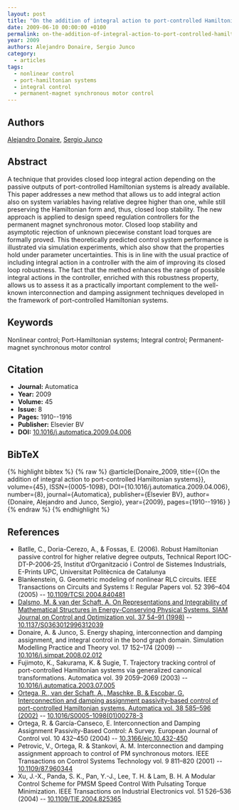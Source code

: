 ```yaml
---
layout: post
title: "On the addition of integral action to port-controlled Hamiltonian systems"
date: 2009-06-10 00:00:00 +0100
permalink: on-the-addition-of-integral-action-to-port-controlled-hamiltonian-systems
year: 2009
authors: Alejandro Donaire, Sergio Junco
category:
  - articles
tags:
  - nonlinear control
  - port-hamiltonian systems
  - integral control
  - permanent-magnet synchronous motor control
---
```

 
## Authors
[Alejandro Donaire](authors/alejandro_donaire), [Sergio Junco](authors/sergio_junco)
 
## Abstract
A technique that provides closed loop integral action depending on the passive outputs of port-controlled Hamiltonian systems is already available. This paper addresses a new method that allows us to add integral action also on system variables having relative degree higher than one, while still preserving the Hamiltonian form and, thus, closed loop stability. The new approach is applied to design speed regulation controllers for the permanent magnet synchronous motor. Closed loop stability and asymptotic rejection of unknown piecewise constant load torques are formally proved. This theoretically predicted control system performance is illustrated via simulation experiments, which also show that the properties hold under parameter uncertainties. This is in line with the usual practice of including integral action in a controller with the aim of improving its closed loop robustness. The fact that the method enhances the range of possible integral actions in the controller, enriched with this robustness property, allows us to assess it as a practically important complement to the well-known interconnection and damping assignment techniques developed in the framework of port-controlled Hamiltonian systems.
 
## Keywords
Nonlinear control; Port-Hamiltonian systems; Integral control; Permanent-magnet synchronous motor control
 
## Citation
- **Journal:** Automatica
- **Year:** 2009
- **Volume:** 45
- **Issue:** 8
- **Pages:** 1910--1916
- **Publisher:** Elsevier BV
- **DOI:** [10.1016/j.automatica.2009.04.006](https://doi.org/10.1016/j.automatica.2009.04.006)
 
## BibTeX
{% highlight bibtex %}
{% raw %}
@article{Donaire_2009,
  title={{On the addition of integral action to port-controlled Hamiltonian systems}},
  volume={45},
  ISSN={0005-1098},
  DOI={10.1016/j.automatica.2009.04.006},
  number={8},
  journal={Automatica},
  publisher={Elsevier BV},
  author={Donaire, Alejandro and Junco, Sergio},
  year={2009},
  pages={1910--1916}
}
{% endraw %}
{% endhighlight %}
 
## References
- Batlle, C., Doria-Cerezo, A., & Fossas, E. (2006). Robust Hamiltonian passive control for higher relative degree outputs, Technical Report IOC-DT-P-2006-25, Institut d’Organització i Control de Sistemes Industrials, E-Prints UPC, Universitat Politècnica de Catalunya
- Blankenstein, G. Geometric modeling of nonlinear RLC circuits. IEEE Transactions on Circuits and Systems I: Regular Papers vol. 52 396–404 (2005) -- [10.1109/TCSI.2004.840481](https://doi.org/10.1109/TCSI.2004.840481)
- [Dalsmo, M. & van der Schaft, A. On Representations and Integrability of Mathematical Structures in Energy-Conserving Physical Systems. SIAM Journal on Control and Optimization vol. 37 54–91 (1998)](on-representations-and-integrability-of-mathematical-structures-in-energy-conserving-physical-systems) -- [10.1137/S0363012996312039](https://doi.org/10.1137/S0363012996312039)
- Donaire, A. & Junco, S. Energy shaping, interconnection and damping assignment, and integral control in the bond graph domain. Simulation Modelling Practice and Theory vol. 17 152–174 (2009) -- [10.1016/j.simpat.2008.02.012](https://doi.org/10.1016/j.simpat.2008.02.012)
- Fujimoto, K., Sakurama, K. & Sugie, T. Trajectory tracking control of port-controlled Hamiltonian systems via generalized canonical transformations. Automatica vol. 39 2059–2069 (2003) -- [10.1016/j.automatica.2003.07.005](https://doi.org/10.1016/j.automatica.2003.07.005)
- [Ortega, R., van der Schaft, A., Maschke, B. & Escobar, G. Interconnection and damping assignment passivity-based control of port-controlled Hamiltonian systems. Automatica vol. 38 585–596 (2002)](interconnection-and-damping-assignment-passivity-based-control-of-port-controlled-hamiltonian-systems) -- [10.1016/S0005-1098(01)00278-3](https://doi.org/10.1016/S0005-1098(01)00278-3)
- Ortega, R. & García-Canseco, E. Interconnection and Damping Assignment Passivity-Based Control: A Survey. European Journal of Control vol. 10 432–450 (2004) -- [10.3166/ejc.10.432-450](https://doi.org/10.3166/ejc.10.432-450)
- Petrovic, V., Ortega, R. & Stankovi, A. M. Interconnection and damping assignment approach to control of PM synchronous motors. IEEE Transactions on Control Systems Technology vol. 9 811–820 (2001) -- [10.1109/87.960344](https://doi.org/10.1109/87.960344)
- Xu, J.-X., Panda, S. K., Pan, Y.-J., Lee, T. H. & Lam, B. H. A Modular Control Scheme for PMSM Speed Control With Pulsating Torque Minimization. IEEE Transactions on Industrial Electronics vol. 51 526–536 (2004) -- [10.1109/TIE.2004.825365](https://doi.org/10.1109/TIE.2004.825365)

